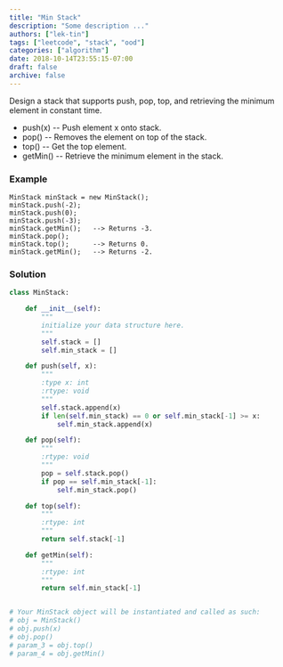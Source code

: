 ```yaml
---
title: "Min Stack"
description: "Some description ..."
authors: ["lek-tin"]
tags: ["leetcode", "stack", "ood"]
categories: ["algorithm"]
date: 2018-10-14T23:55:15-07:00
draft: false
archive: false
---
```


Design a stack that supports push, pop, top, and retrieving the minimum element in constant time.
- push(x) -- Push element x onto stack.
- pop() -- Removes the element on top of the stack.
- top() -- Get the top element.
- getMin() -- Retrieve the minimum element in the stack.

### Example

```
MinStack minStack = new MinStack();
minStack.push(-2);
minStack.push(0);
minStack.push(-3);
minStack.getMin();   --> Returns -3.
minStack.pop();
minStack.top();      --> Returns 0.
minStack.getMin();   --> Returns -2.
```

### Solution

```python
class MinStack:

    def __init__(self):
        """
        initialize your data structure here.
        """
        self.stack = []
        self.min_stack = []

    def push(self, x):
        """
        :type x: int
        :rtype: void
        """
        self.stack.append(x)
        if len(self.min_stack) == 0 or self.min_stack[-1] >= x:
            self.min_stack.append(x)

    def pop(self):
        """
        :rtype: void
        """
        pop = self.stack.pop()
        if pop == self.min_stack[-1]:
            self.min_stack.pop()

    def top(self):
        """
        :rtype: int
        """
        return self.stack[-1]

    def getMin(self):
        """
        :rtype: int
        """
        return self.min_stack[-1]


# Your MinStack object will be instantiated and called as such:
# obj = MinStack()
# obj.push(x)
# obj.pop()
# param_3 = obj.top()
# param_4 = obj.getMin()
```
